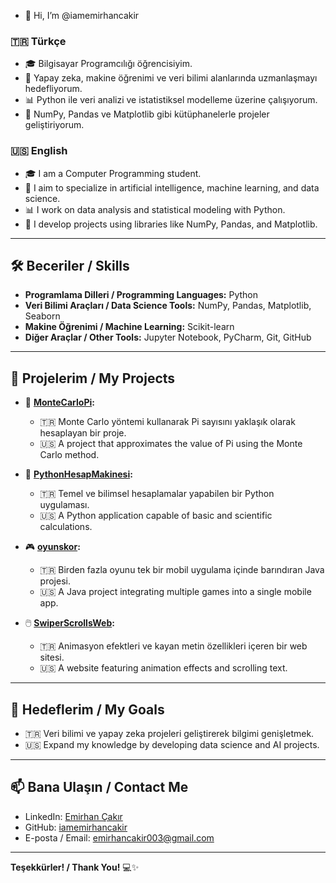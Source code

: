 - 👋 Hi, I’m @iamemirhancakir

### 🇹🇷 Türkçe  
- 🎓 Bilgisayar Programcılığı öğrencisiyim.  
- 🤖 Yapay zeka, makine öğrenimi ve veri bilimi alanlarında uzmanlaşmayı hedefliyorum.  
- 📊 Python ile veri analizi ve istatistiksel modelleme üzerine çalışıyorum.  
- 🌱 NumPy, Pandas ve Matplotlib gibi kütüphanelerle projeler geliştiriyorum.  

### 🇺🇸 English  
- 🎓 I am a Computer Programming student.  
- 🤖 I aim to specialize in artificial intelligence, machine learning, and data science.  
- 📊 I work on data analysis and statistical modeling with Python.  
- 🌱 I develop projects using libraries like NumPy, Pandas, and Matplotlib.  

---

## 🛠️ Beceriler / Skills  
- **Programlama Dilleri / Programming Languages:** Python  
- **Veri Bilimi Araçları / Data Science Tools:** NumPy, Pandas, Matplotlib, Seaborn  
- **Makine Öğrenimi / Machine Learning:** Scikit-learn  
- **Diğer Araçlar / Other Tools:** Jupyter Notebook, PyCharm, Git, GitHub  

---

## 📂 Projelerim / My Projects  

- 🎲 **[MonteCarloPi](https://github.com/iamemirhancakir/MonteCarloPi):**  
  - 🇹🇷 Monte Carlo yöntemi kullanarak Pi sayısını yaklaşık olarak hesaplayan bir proje.  
  - 🇺🇸 A project that approximates the value of Pi using the Monte Carlo method.  

- 🧮 **[PythonHesapMakinesi](https://github.com/iamemirhancakir/PythonHesapMakinesi):**  
  - 🇹🇷 Temel ve bilimsel hesaplamalar yapabilen bir Python uygulaması.  
  - 🇺🇸 A Python application capable of basic and scientific calculations.  

- 🎮 **[oyunskor](https://github.com/iamemirhancakir/oyunskor):**  
  - 🇹🇷 Birden fazla oyunu tek bir mobil uygulama içinde barındıran Java projesi.  
  - 🇺🇸 A Java project integrating multiple games into a single mobile app.  

- 🖱️ **[SwiperScrollsWeb](https://github.com/iamemirhancakir/SwiperScrollsWeb):**  
  - 🇹🇷 Animasyon efektleri ve kayan metin özellikleri içeren bir web sitesi.  
  - 🇺🇸 A website featuring animation effects and scrolling text.  

---

## 🎯 Hedeflerim / My Goals  
- 🇹🇷 Veri bilimi ve yapay zeka projeleri geliştirerek bilgimi genişletmek.  
- 🇺🇸 Expand my knowledge by developing data science and AI projects.  

---

## 📫 Bana Ulaşın / Contact Me  
- LinkedIn: [Emirhan Çakır](www.linkedin.com/in/emirhan-cakir-637674281)  
- GitHub: [iamemirhancakir](https://github.com/iamemirhancakir)  
- E-posta / Email: [emirhancakir003@gmail.com](mailto:emirhancakir003@gmail.com)  

---

**Teşekkürler! / Thank You!** 💻✨  

<!---
iamemirhancakir/iamemirhancakir is a ✨ special ✨ repository because its `README.md` (this file) appears on your GitHub profile.
You can click the Preview link to take a look at your changes.
--->
